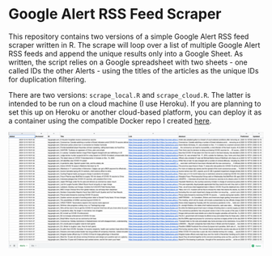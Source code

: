 # Google Alert RSS Feed Scraper

This repository contains two versions of a simple Google Alert RSS feed scraper written in R. The scrape will loop over a list of multiple Google Alert RSS feeds and append the unique results only into a Google Sheet. As written, the script relies on a Google spreadsheet with two sheets - one called IDs the other Alerts - using the titles of the articles as the unique IDs for duplication filtering. 

There are two versions: ```scrape_local.R``` and ```scrape_cloud.R```. The latter is intended to be run on a cloud machine (I use Heroku). If you are planning to set this up on Heroku or another cloud-based platform, you can deploy it as a container using the compatible Docker repo I created [here](https://github.com/alexlusco/docker-r-scrape-tools).

![](https://github.com/alexlusco/rss-feed-scraper/blob/main/results_image.png)
